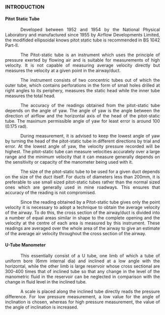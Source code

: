 ### INTRODUCTION<br>

#### Pitot Static Tube

<p style="text-indent:50px;text-align:justify;"> Developed between 1952 and 1954 by the National Physical Laboratory and manufactured since 1955 by Airflow Developments Limited, the modifided ellipsoidal knows pitot static tube is recommended in BS 1042 Part-II.</p>


<p style="text-indent:50px;text-align:justify;">The Pitot-static tube is an instrument which uses the principle of pressure exerted by flowing air and is suitable for measurements of high velocity. It is not capable of measuring average velocity directly but measures the velocity at a given point in the airway/duct. 
</p>

<p style="text-indent:50px;text-align:justify;">The instrument consists of two concentric tubes out of which the outer tube, which contains perforations in the form of small holes drilled at right angles to its periphery, measures the static head while the inner tube measures the total head. 
</p>

<p style="text-indent:50px;text-align:justify;"> The accuracy of the readings obtained from the pitot-static tube depends on the angle of yaw. The angle of yaw is the angle between the direction of airflow and the horizontal axis of the head of the pitot-static tube. The maximum permissible angle of yaw for least error is around 100 (0.175 rad). 
</p>

<p style="text-indent:50px;text-align:justify;"> During measurement, it is advised to keep the lowest angle of yaw by turning the head of the pitot-static tube in different directions by trial and error. At the lowest angle of yaw, the velocity pressure recorded will be highest. The pitot-static tube can measure velocities accurately over a large range and the minimum velocity that it can measure generally depends on the sensitivity or capacity of the manometer being used with it. 
</p>

<p style="text-indent:50px;text-align:justify;">The size of the pitot-static tube to be used for a given duct depends on the size of the duct itself. For ducts of diameters less than 200mm, it is preferable to use small sized pitot-static tubes rather than the normal sized ones which are generally used in mine roadways. This ensures that accuracy of the reading is not compromised. 
</p>

<p style="text-indent:50px;text-align:justify;">Since the reading obtained by a Pitot-static tube gives only the point velocity it is necessary to adopt a technique to obtain the average velocity of the airway. To do this, the cross section of the airway/duct is divided into a number of equal areas similar in shape to the complete opening and the velocity at the centre of each area is measured by this instrument. These readings are averaged over the whole area of the airway to give an estimate of the average air velocity throughout the cross section of the airway. 
</p>

#### U-Tube Manometer

<p style="text-indent:50px;text-align:justify;">This essentially consist of a U tube, one limb of which a tube of uniform bore (6mm internal dia) and inclined at a low angle with the horizontal, while the other limb is large reservoir whose cross sectional are  300-400 times that of inclined tube so that any change in the level of the manometric fluid in the reservoir can be neglected in comparison with the change in fluid level in the inclined tube. 
</p>

<p style="text-indent:50px;text-align:justify;">A scale is placed along the inclined tube directly reads the pressure difference. For low pressure measurement, a low value for the angle of inclination is chosen, whereas for high pressure measurement, the value of the angle of inclination is increased.
</p>